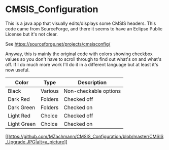 # CMSIS_Configuration
This is a java app that visually edits/displays some CMSIS headers. 
This code came from SourceForge, and there it seems to have an Eclipse Public License but it's not clear.

See https://sourceforge.net/projects/cmsisconfig/

Anyway, this is mainly the original code with colors showing checkbox values so you don't have to scroll through to find out what's on and what's off. If I do much more work I'll do it in a different language but at least it's now useful.

|Color|Type|Description|
|----|--|--|
|Black|Various|Non-checkable options|
|Dark Red|Folders|Checked off|
|Dark Green|Folders|Checked on|
|Light Red|Choice|Checked off|
|Light Green|Choice|Checked on|

[[https://github.com/MZachmann/CMSIS_Configuration/blob/master/CMSIS_Upgrade.JPG|alt=a_picture]]
